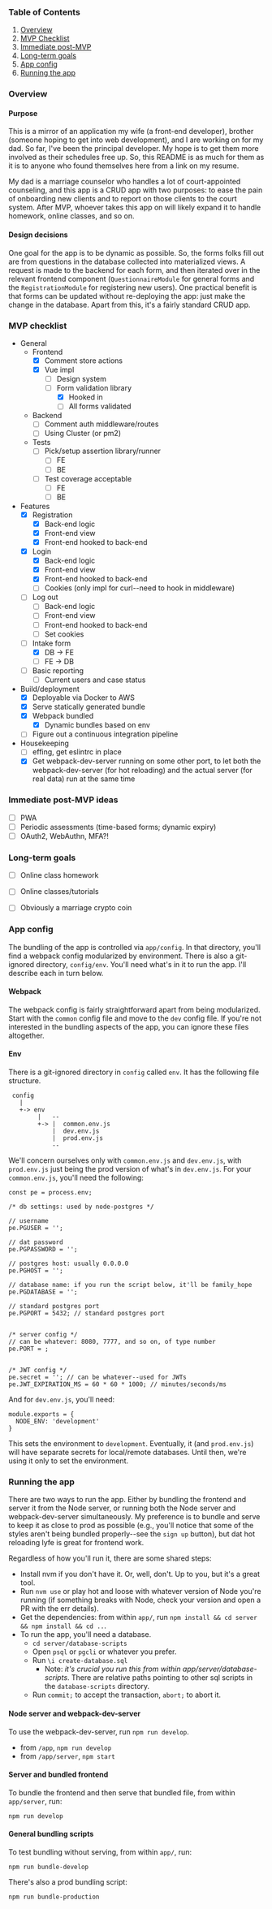 ### <a name="ToC"></a>Table of Contents
1. [Overview](#overview)
2. [MVP Checklist](#mvp)
3. [Immediate post-MVP](#post-mvp)
4. [Long-term goals](#long-term-goals)
5. [App config](#config)
6. [Running the app](#running-app)

### <a name="overview"></a>Overview
#### Purpose
This is a mirror of an application my wife (a front-end developer), brother (someone hoping to get into web development), and I are working on for my dad. So far, I've been the principal developer. My hope is to get them more involved as their schedules free up. So, this README is as much for them as it is to anyone who found themselves here from a link on my resume.

My dad is a marriage counselor who handles a lot of court-appointed counseling, and this app is a CRUD app with two purposes: to ease the pain of onboarding new clients and to report on those clients to the court system. After MVP, whoever takes this app on will likely expand it to handle homework, online classes, and so on.

#### Design decisions
One goal for the app is to be dynamic as possible. So, the forms folks fill out are from questions in the database collected into materialized views. A request is made to the backend for each form, and then iterated over in the relevant frontend component (`QuestionnaireModule` for general forms and the `RegistrationModule` for registering new users). One practical benefit is that forms can be updated without re-deploying the app: just make the change in the database. Apart from this, it's a fairly standard CRUD app.


### <a name="mvp"></a> MVP checklist
- General
  - Frontend
    - [x] Comment store actions
    - [x] Vue impl
      - [ ] Design system
      - [ ] Form validation library
        - [x] Hooked in
        - [ ] All forms validated
  - Backend
    - [ ] Comment auth middleware/routes
    - [ ] Using Cluster (or pm2)
  - Tests
    - [ ] Pick/setup assertion library/runner
      - [ ] FE
      - [ ] BE
    - [ ] Test coverage acceptable
      - [ ] FE
      - [ ] BE
- Features
  - [x] Registration
    - [x] Back-end logic
    - [x] Front-end view
    - [x] Front-end hooked to back-end
  - [x] Login
    - [x] Back-end logic
    - [x] Front-end view
    - [x] Front-end hooked to back-end
    - [ ] Cookies (only impl for curl--need to hook in middleware)
  - [ ] Log out
    - [ ] Back-end logic
    - [ ] Front-end view
    - [ ] Front-end hooked to back-end
    - [ ] Set cookies
  - [ ] Intake form
    - [x] DB -> FE
    - [ ] FE -> DB
  - [ ] Basic reporting
    - [ ] Current users and case status
- Build/deployment
  - [x] Deployable via Docker to AWS
  - [x] Serve statically generated bundle
  - [x] Webpack bundled
    - [x] Dynamic bundles based on env
  - [ ] Figure out a continuous integration pipeline
- Housekeeping
  - [ ] effing, get eslintrc in place
  - [x] Get webpack-dev-server running on some other port, to let both the webpack-dev-server (for hot reloading) and the actual server (for real data) run at the same time

### <a name="post-mvp"></a> Immediate post-MVP ideas
- [ ] PWA
- [ ] Periodic assessments (time-based forms; dynamic expiry)
- [ ] OAuth2, WebAuthn, MFA?!

### <a name="long-term-goals"></a> Long-term goals
- [ ] Online class homework
- [ ] Online classes/tutorials
- [ ] Obviously a marriage crypto coin


### <a name="config"></a>App config
The bundling of the app is controlled via `app/config`. In that directory, you'll find a webpack config modularized by environment. There is also a git-ignored directory, `config/env`. You'll need what's in it to run the app. I'll describe each in turn below.

#### <a name="webpack"></a> Webpack
The webpack config is fairly straightforward apart from being modularized. Start with the `common` config file and move to the `dev` config file. If you're not interested in the bundling aspects of the app, you can ignore these files altogether.

#### <a name="env"></a> Env
There is a git-ignored directory in `config` called `env`. It has the following file structure.

```
 config
   |
   +-> env
        |   --
        +-> |  common.env.js
            |  dev.env.js
            |  prod.env.js
            --
```

We'll concern ourselves only with `common.env.js` and `dev.env.js`, with `prod.env.js` just being the prod version of what's in `dev.env.js`. For your `common.env.js`, you'll need the following:

```
const pe = process.env;

/* db settings: used by node-postgres */

// username
pe.PGUSER = '';

// dat password
pe.PGPASSWORD = '';

// postgres host: usually 0.0.0.0
pe.PGHOST = '';

// database name: if you run the script below, it'll be family_hope
pe.PGDATABASE = '';

// standard postgres port
pe.PGPORT = 5432; // standard postgres port


/* server config */
// can be whatever: 8080, 7777, and so on, of type number
pe.PORT = ;


/* JWT config */
pe.secret = ''; // can be whatever--used for JWTs
pe.JWT_EXPIRATION_MS = 60 * 60 * 1000; // minutes/seconds/ms
```

And for `dev.env.js`, you'll need:

```
module.exports = {
  NODE_ENV: 'development'
}
```

This sets the environment to `development`. Eventually, it (and `prod.env.js`) will have separate secrets for local/remote databases. Until then, we're using it only to set the environment.


### <a name="running-app"></a> Running the app
There are two ways to run the app. Either by bundling the frontend and server it from the Node server, or running both the Node server and webpack-dev-server simultaneously. My preference is to bundle and serve to keep it as close to prod as possible (e.g., you'll notice that some of the styles aren't being bundled properly--see the `sign up` button), but dat hot reloading lyfe is great for frontend work.

Regardless of how you'll run it, there are some shared steps:

- Install nvm if you don't have it. Or, well, don't. Up to you, but it's a great tool.
- Run `nvm use` or play hot and loose with whatever version of Node you're running (if something breaks with Node, check your version and open a PR with the err details).
- Get the dependencies: from within `app/`, run `npm install && cd server && npm install && cd ..`.
- To run the app, you'll need a database.
  - `cd server/database-scripts`
  - Open `psql` or `pgcli` or whatever you prefer.
  - Run `\i create-database.sql`
    - Note: _it's crucial you run this from within app/server/database-scripts_. There are relative paths pointing to other sql scripts in the `database-scripts` directory.
  - Run `commit;` to accept the transaction, `abort;` to abort it.

#### Node server and webpack-dev-server
To use the webpack-dev-server, run `npm run develop`.
- from `/app`, `npm run develop`
- from `/app/server`, `npm start`


#### Server and bundled frontend
To bundle the frontend and then serve that bundled file, from within `app/server`, run:
```
npm run develop
```

#### General bundling scripts
To test bundling without serving, from within `app/`, run:

```
npm run bundle-develop
```
There's also a prod bundling script:
```
npm run bundle-production
```

